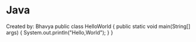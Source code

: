 # Java
Created by: Bhavya
public class HelloWorld {
    public static void main(String[] args) {
        System.out.println("Hello,World");
    }
}
